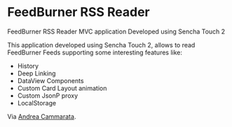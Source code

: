 # FeedBurner RSS Reader #

FeedBurner RSS Reader MVC application Developed using Sencha Touch 2

This application developed using Sencha Touch 2, allows to read FeedBurner Feeds supporting some interesting features like:

- History
- Deep Linking
- DataView Components
- Custom Card Layout animation
- Custom JsonP proxy
- LocalStorage

Via [Andrea Cammarata](www.andreacammarata.com/).
